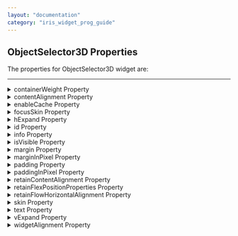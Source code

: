 ```yaml
---
layout: "documentation"
category: "iris_widget_prog_guide"
---
```


ObjectSelector3D Properties
---------------------------

The properties for ObjectSelector3D widget are:

* * *

<details close markdown="block"><summary>containerWeight Property</summary>

* * *

Specifies the percentage of width that should allocated by its parent widget. The parent widget space is distributed to its child widgets based on this weight factor. All its child widgets should sum up to 100% of weight except when placed in _voltmx.ui.ScrollBox_.

### Syntax

{% highlight VoltMx %}
containerWeight
{% endhighlight %}

### Type

Number ( less than 100)

### Read/Write

Yes - (Read and Write)

### Example

{% highlight VoltMx %}
//Defining the properties for ObjectSelector3D with containerWeight:70
var objBasic = {id:"objThreeD",
	skin:"ObjSkin",
	focusSkin:"ObjFSkin",
	text:"Seat reservation",
	isVisible:true};

var objLayout = {widgetAlignment:constants.WIDGET_ALIGN_CENTER,
	padding:[5,5,5,5],
	contentAlignment:constants.CONTENT_ALIGN_CENTER,
	**containerWeight:70**,
	margin:[5,5,5,5],
	paddingInPixel:true,
	marginInPixel:true,
	hExpand:false,
	vExpand:false};

//Creating the ObjectSelector3D.
var objThreeD =new voltmx.ui.ObjectSelector3D(objBasic, objLayout, {});
{% endhighlight %}

### Accessible from IDE

Yes

### Platform Availability

	Available on Windows Phone platform only.

* * *

</details>
<details close markdown="block"><summary>contentAlignment Property</summary>

* * *

Specifies the alignment of the text on the ObjectSelector3D with respect to its boundaries. A default value CONTENT\_ALIGN\_MIDDLE\_LEFT is assigned for all platforms.

### Syntax

{% highlight VoltMx %}
contentAlignment
{% endhighlight %}

### Type

Number

### Read/Write

No

### Remarks

To choose another alignment, click the drop-down arrow and select the desired alignment. However, to change the default value on a particular platform, select the button next to the drop-down and select respective platform and choose the value.

![](Resources/Images/richtextcontentalignment.png)

**Default:** CONTENT\_ALIGN\_MIDDLE\_LEFT

The following are the available options:

CONTENT\_ALIGN\_TOP\_LEFT - Specifies the text should align at top left corner of the widget.

CONTENT\_ALIGN\_TOP\_CENTER - Specifies the text should align at top center of the widget.

CONTENT\_ALIGN\_TOP\_RIGHT- Specifies the text should align at top right of the widget.

CONTENT\_ALIGN\_MIDDLE\_LEFT- Specifies the text should align at middle left of the widget.

CONTENT\_ALIGN\_CENTER- Specifies the text should align at center of the widget.

CONTENT\_ALIGN\_MIDDLE\_RIGHT- Specifies the text should align at middle right of the widget.

CONTENT\_ALIGN\_BOTTOM\_LEFT- Specifies the text should align at bottom left of the widget.

CONTENT\_ALIGN\_BOTTOM\_CENTER- Specifies the text should align at bottom center of the widget.

CONTENT\_ALIGN\_BOTTOM\_RIGHT - Specifies the text should align at bottom right of the widget.

### Example

{% highlight VoltMx %}
/*Defining the properties for ObjectSelector3D with contentAlignment:
constants.CONTENT_ALIGN_CENTER*/
var objBasic = {id:"objThreeD",
	skin:"ObjSkin",focusSkin:"ObjFSkin",
	text:"Seat reservation",
	isVisible:true};

var objLayout = {widgetAlignment:constants.WIDGET_ALIGN_CENTER,
	paddingInPixel:true,
	marginInPixel:true, **contentAlignment:constants.CONTENT_ALIGN_CENTER**,
	containerWeight:99,
	padding:[5,5,5,5],
	margin:[5,5,5,5],
	hExpand:false,
	vExpand:false};

//Creating the ObjectSelector3D.
var objThreeD =new voltmx.ui.ObjectSelector3D(objBasic, objLayout, {});
{% endhighlight %}

### Accessible from IDE

Yes

### Platform Availability

	Available on Windows Phone platform only.

* * *

</details>
<details close markdown="block"><summary>enableCache Property</summary>

* * *

The property enables you to improve the performance of Positional Dimension Animations.

### Syntax

{% highlight VoltMx %}
enableCache
{% endhighlight %}

### Type

Boolean

### Read/Write

Read + Write

### Remarks

The default value for this property is true.

> **_Note:_** When the property is used, application consumes more memory. The usage of the property enables tradeoff between performance and visual quality of the content. Use the property cautiously.

### Example

{% highlight VoltMx %}
Form1.widgetID.enableCache = true;
{% endhighlight %}

### Platform Availability

*   Available in the IDE.
*   Windows

* * *

</details>
<details close markdown="block"><summary>focusSkin Property</summary>

* * *

Specifies the look and feel of the ObjectSelector3D when in focus.

### Syntax

{% highlight VoltMx %}
focusSkin
{% endhighlight %}

### Type

String

### Read/Write

Yes - (Read and Write)

### Example

{% highlight VoltMx %}
//Defining the properties for ObjectSelector3D with focusSkin:"ObjFSkin"
var objBasic = {id:"objThreeD",
	skin:"ObjSkin", **focusSkin:"ObjFSkin"**,
	text:"Seat reservation",
	isVisible:true};

var objLayout = {widgetAlignment:constants.WIDGET_ALIGN_CENTER,
	padding:[5,5,5,5],
	contentAlignment:constants.CONTENT_ALIGN_CENTER,
	containerWeight:99,
	margin:[5,5,5,5],
	paddingInPixel:true,
	marginInPixel:true,
	hExpand:false,
	vExpand:false};

//Creating the ObjectSelector3D.
var objThreeD =new voltmx.ui.ObjectSelector3D(objBasic, objLayout, {});

//Reading focusSkin of the ObjectSelector3D
alert("ObjectSelector3D focusSkin is ::"+objThreeD.focusSkin);
{% endhighlight %}

### Accessible from IDE

Yes

### Platform Availability

	Available on Windows Phone platform only.

* * *

</details>
<details close markdown="block"><summary>hExpand Property</summary>

* * *

Specifies if the widget should occupy all the width available to it.

### Syntax

{% highlight VoltMx %}
hExpand
{% endhighlight %}

### Type

Boolean

### Read/Write

No

### Remarks

Mobile Web does not support the Expand property. This is because a widget in a Mobile Web cannot expand or contract based on the neighboring widget (default behavior of a widget in a Mobile Web).

**Default:**_true_

If set to _false,_ the widget occupies the preferred width. The preferred width of a widget is the sum of its contents width, padding and margin.

If set to _true,_ the widget ensures that the entire width available to it, is occupied.

![Widget when the Expand horizontal is set to true ](Resources/Images/Expand_Horizontal.png)

### Example

{% highlight VoltMx %}
//Defining the properties for ObjectSelector3D with hExpand:false
var objBasic = {id:"objThreeD",
	skin:"ObjSkin",
	focusSkin:"ObjFSkin",
	text:"Seat reservation",
	isVisible:true};

var objLayout = {widgetAlignment:constants.WIDGET_ALIGN_CENTER,
	margin:[5,5,5,5],
	paddingInPixel:true,
	contentAlignment:constants.CONTENT_ALIGN_CENTER,
	containerWeight:99,
	padding:[5,5,5,5],
	marginInPixel:true, 
	**hExpand:false**, 
	vExpand:false};

//Creating the ObjectSelector3D.
var objThreeD =new voltmx.ui.ObjectSelector3D(objBasic, objLayout, {});
{% endhighlight %}

### Accessible from IDE

Yes

### Platform Availability

	Available on Windows Phone platform only.

* * *

</details>
<details close markdown="block"><summary>id Property</summary>

* * *

id is a unique identifier of ObjectSelector3D consisting of alpha numeric characters. Every ObjectSelector3D should have a unique id within a Form.

### Syntax

{% highlight VoltMx %}
id
{% endhighlight %}

### Type

String

### Read/Write

Yes - (Read only)

### Example

{% highlight VoltMx %}
//Defining the properties for ObjectSelector3D with id:"objThreeD"
var objBasic = {**id:"objThreeD"**,
	skin:"ObjSkin",
	focusSkin:"ObjFSkin",
	text:"Seat reservation",
	isVisible:true};

var objLayout = {widgetAlignment:constants.WIDGET_ALIGN_CENTER,
	contentAlignment:constants.CONTENT_ALIGN_CENTER,
	containerWeight:99,
	padding:[5,5,5,5],
	margin:[5,5,5,5],
	paddingInPixel:true,
	marginInPixel:true,
	hExpand:false,
	vExpand:false};

//Creating the ObjectSelector3D.
var objThreeD =new voltmx.ui.ObjectSelector3D(objBasic, objLayout, {});

//Reading id of the ObjectSelector3D.
alert("ObjectSelector3D id is ::"+objThreeD.id);
{% endhighlight %}

### Accessible from IDE

Yes

### Platform Availability

	Available on Windows Phone platform only.

* * *

</details>
<details close markdown="block"><summary>info Property</summary>

* * *

A custom JSObject with the key value pairs that a developer can use to store the context with the widget. This will help in avoiding the globals to most part of the programming .

### Syntax

{% highlight VoltMx %}
info
{% endhighlight %}

### Type

JSObject

### Read/Write

Yes - (Read and Write)

### Remarks

This is a **non-Constructor** property. You cannot set this property through widget constructor. But you can read and write data to it.

Info property holds any JSObject. Post assigning the JSObject to info property, the JSObject should not be modified. For example,

{% highlight VoltMx %}
var inf = {a: "hello"};
widget.info = inf; //works
widget.info.a = "hello world";
//This will not update the widget info a property to hello world.
//widget.info.a will have old value as hello.
{% endhighlight %}

### Example

{% highlight VoltMx %}
//Defining the properties for ObjectSelector3D with info property.
var objBasic = {id:"objThreeD",
	skin:"ObjSkin",
	focusSkin:"ObjFSkin",
	text:"Seat reservation",
	isVisible:true};

var objLayout = {widgetAlignment:constants.WIDGET_ALIGN_CENTER,
	contentAlignment:constants.CONTENT_ALIGN_CENTER,
	containerWeight:99,
	padding:[5,5,5,5],
	margin:[5,5,5,5],
	paddingInPixel:true,
	marginInPixel:true,
	hExpand:false,
	vExpand:false};

//Creating the ObjectSelector3D.
var objThreeD =new voltmx.ui.ObjectSelector3D(objBasic, objLayout, {});
**objThreeD.info = {key:"OS3D images"};**

//Reading info of the ObjectSelector3D.
alert("ObjectSelector3D info is ::"+objThreeD.info);
{% endhighlight %}

### Accessible from IDE

No

### Platform Availability

	Available on Windows Phone platform only.

* * *

</details>
<details close markdown="block"><summary>isVisible Property</summary>

* * *

The property controls the visibility of a widget on the form.

### Syntax

{% highlight VoltMx %}
isVisible
{% endhighlight %}

### Type

Boolean

### Read/Write

Read + Write

### Remarks

The default value for the property is true. If set to _false,_ the widget is not displayed. If set to _true,_ the widget is displayed.

> **_Note:_** The visibility of the widget can be controlled using the setVisibility method.

### Example

{% highlight VoltMx %}
//This is a generic property that is applicable for various widgets.
//Here, we have shown how to use the isVisible Property for camera widget.
/*You need to make a corresponding use of the 
isVisible Property for other applicable widgets.*/
frmCamera.myCamera.isVisible=true;
{% endhighlight %}

### Platform Availability

*   Available in the IDE.
*   Android, iOS, Windows, and Desktop Web

* * *

</details>
<details close markdown="block"><summary>margin Property</summary>

* * *

Defines the space around a widget. You can use this option to define the left, top, right, and bottom distance between the widget and the next widget.

### Syntax

{% highlight VoltMx %}
margin
{% endhighlight %}

### Type

Array of numbers

### Read/Write

Yes - (Read and Write)

### Remarks

To define the margin values for a platform, click the (![](Resources/Images/clicktoedit.png)) button against the property to open the _Margin_ screen. Select the checkbox against the platform for which you want to define the margins and enter the top, left, right, and bottom margin values.

If you want to use the margin values set for a platform across other platforms, you can click the _Apply To_ button and select the platforms on which you want the margin values to be applied.

The following image illustrates the window to define the margins for platforms:

![](Resources/Images/os3dnewmargin.png)

The following image illustrates a widget with a defined margin:

![](Resources/Images/Margin.png)

### Example

{% highlight VoltMx %}
//Defining the properties for ObjectSelector3D with margin:[5,5,5,5]
var objBasic = {id:"objThreeD",
	skin:"ObjSkin",
	focusSkin:"ObjFSkin",
	text:"Seat reservation",
	isVisible:true};

var objLayout = {widgetAlignment:constants.WIDGET_ALIGN_CENTER, 
	**margin:[5,5,5,5]**,
	paddingInPixel:true,
	contentAlignment:constants.CONTENT_ALIGN_CENTER,
	containerWeight:99,
	padding:[5,5,5,5],
	marginInPixel:true,
	hExpand:false,
	vExpand:false};

//Creating the ObjectSelector3D.
var objThreeD =new voltmx.ui.ObjectSelector3D(objBasic, objLayout, {});
{% endhighlight %}

### Accessible from IDE

Yes

### Platform Availability

	Available on Windows Phone platform only.

* * *

</details>
<details close markdown="block"><summary>marginInPixel Property</summary>

* * *

Indicates if the margin is to be applied in pixels or in percentage.

### Syntax

{% highlight VoltMx %}
marginInPixel
{% endhighlight %}

### Type

Boolean

### Read/Write

No

### Remarks

**Default:** _false_

If set to _true,_ the margin is applied in pixels.

If set to _false,_ the margin is applied as set in [margin](#margin) property.

### Example

{% highlight VoltMx %}
//Defining the properties for ObjectSelector3D with marginInPixel:true
var objBasic = {id:"objThreeD",
	skin:"ObjSkin",
	focusSkin:"ObjFSkin",
	text:"Seat reservation",
	isVisible:true};

var objLayout = {widgetAlignment:constants.WIDGET_ALIGN_CENTER,
	padding:[5,5,5,5],
	margin:[5,5,5,5],
	contentAlignment:constants.CONTENT_ALIGN_CENTER,
	containerWeight:99,
	paddingInPixel:true,
	**marginInPixel:true**,
	hExpand:false,
	vExpand:false};

//Creating the ObjectSelector3D.
var objThreeD =new voltmx.ui.ObjectSelector3D(objBasic, objLayout, {});
{% endhighlight %}

### Accessible from IDE

Yes

### Platform Availability

	Available on Windows Phone platform only.

* * *

</details>
<details close markdown="block"><summary>padding Property</summary>

* * *

Defines the space between the content of the widget and the widget boundaries. You can use this option to define the top, left, right, and bottom distance between the widget content and the widget boundary.

### Syntax

{% highlight VoltMx %}
padding
{% endhighlight %}

### Type

Array of Numbers

### Read/Write

Yes - (Read and Write)

### Remarks

To define the padding values for a platform, click the (![](Resources/Images/clicktoedit.png)) button against the property to open the _Padding_ screen. Select the checkbox against the platform for which you want to define the padding's and enter the top, left, right, and bottom padding values.

If you want to use the padding values set for a platform across other platforms, you can click the _Apply To_ button and select the platforms on which you want the padding values to be applied.

The following image illustrates the window to define the padding's for platforms:

![](Resources/Images/os3dnewpadding.png)

The following image illustrates a widget with a defined padding:

![](Resources/Images/Padding.png)

### Example

{% highlight VoltMx %}
//Defining the properties for ObjectSelector3D with padding:[5,5,5,5]
var objBasic = {id:"objThreeD",
	skin:"ObjSkin",
	focusSkin:"ObjFSkin",
	text:"Seat reservation",
	isVisible:true};

var objLayout = {widgetAlignment:constants.WIDGET_ALIGN_CENTER, 
	**padding:[5,5,5,5]**,
	margin:[5,5,5,5],
	contentAlignment:constants.CONTENT_ALIGN_CENTER,
	containerWeight:99,
	paddingInPixel:true,
	marginInPixel:true,
	hExpand:false,
	vExpand:false};

//Creating the ObjectSelector3D.
var objThreeD =new voltmx.ui.ObjectSelector3D(objBasic, objLayout, {});
{% endhighlight %}

### Accessible from IDE

Yes

### Platform Availability

	Available on Windows Phone platform only.

* * *

</details>
<details close markdown="block"><summary>paddingInPixel Property</summary>

* * *

Indicates if the padding is to be applied in pixels or in percentage.

### Syntax

{% highlight VoltMx %}
paddingInPixel
{% endhighlight %}

### Type

Boolean

### Read/Write

No

### Remarks

**Default:** _false_

If set to _true,_ the padding is applied in pixels.

If set to _false,_ the padding is applied as set in [padding](#padding) property.

This property can be set to _true_ or _false_ only for iPhone, iPad, Android and Windows Mobile 7. On other platforms this property does not give any results even when set to _true_.

For backward compatibility on older projects, this property is will be made _true_ for iPhone, iPad, Android and Windows Mobile 7 and for other platforms it will be _false_.

### Example

{% highlight VoltMx %}
//Defining the properties for ObjectSelector3D with paddingInPixel:true
var objBasic = {id:"objThreeD",
	skin:"ObjSkin",
	focusSkin:"ObjFSkin",
	text:"Seat reservation",
	isVisible:true};

var objLayout = {widgetAlignment:constants.WIDGET_ALIGN_CENTER,
	padding:[5,5,5,5],
	margin:[5,5,5,5],
	contentAlignment:constants.CONTENT_ALIGN_CENTER,
	containerWeight:99,
	**paddingInPixel:true**,
	marginInPixel:true,
	hExpand:false,
	vExpand:false};

//Creating the ObjectSelector3D.
var objThreeD =new voltmx.ui.ObjectSelector3D(objBasic, objLayout, {});
{% endhighlight %}

### Accessible from IDE

Yes

### Platform Availability

	Available on Windows Phone platform only.

* * *

</details>
<details close markdown="block"><summary>retainContentAlignment Property</summary>

* * *

This property is used to retain the content alignment property value, as it was defined.

> **_Note:_** Locale-level configurations take priority when invalid values are given to this property, or if it is not defined.

### The mirroring widget layout properties should be defined as follows.

{% highlight VoltMx %}
function getIsFlexPositionalShouldMirror(widgetRetainFlexPositionPropertiesValue) {
    return (isI18nLayoutConfigEnabled &&
    localeLayoutConfig[defaultLocale]
    ["mirrorFlexPositionalProperties"] == true &&
    !widgetRetainFlexPositionPropertiesValue);
}
{% endhighlight %}

### The following table illustrates how widgets consider Local flag and Widget flag values.

  
| Properties | Local Flag Value | Widget Flag Value | Action |
| --- | --- | --- | --- |
| Mirror/retain FlexPositionProperties | true | true | Use the designed layout from widget for all locales. Widget layout overrides everything else. |
| Mirror/retain FlexPositionProperties | true | false | Use Mirror FlexPositionProperties since locale-level Mirror is true. |
| Mirror/retain FlexPositionProperties | true | not specified | Use Mirror FlexPositionProperties since locale-level Mirror is true. |
| Mirror/retain FlexPositionProperties | false | true | Use the designed layout from widget for all locales. Widget layout overrides everything else. |
| Mirror/retain FlexPositionProperties | false | false | Use the Design/Model-specific default layout. |
| Mirror/retain FlexPositionProperties | false | not specified | Use the Design/Model-specific default layout. |
| Mirror/retain FlexPositionProperties | not specified | true | Use the designed layout from widget for all locales. Widget layout overrides everything else. |
| Mirror/retain FlexPositionProperties | not specified | false | Use the Design/Model-specific default layout. |
| Mirror/retain FlexPositionProperties | not specified | not specified | Use the Design/Model-specific default layout. |

### Syntax

{% highlight VoltMx %}
retainContentAlignment
{% endhighlight %}

### Type

Boolean

### Read/Write

No (only during widget-construction time)

### Example

{% highlight VoltMx %}
//This is a generic property that is applicable for various widgets.
//Here, we have shown how to use the retainContentAlignment property for Button widget.
/*You need to make a corresponding use of the 
retainContentAlignment property for other applicable widgets.*/
var btn = new voltmx.ui.Button({
    "focusSkin": "defBtnFocus",
    "height": "50dp",
    "id": "myButton",
    "isVisible": true,
    "left": "0dp",
    "skin": "defBtnNormal",
    "text": "text always from top left",
    "top": "0dp",
    "width": "260dp",
    "zIndex": 1
}, {
    "contentAlignment": constants.CONTENT_ALIGN_TOP_LEFT,
    "displayText": true,
    "padding": [0, 0, 0, 0],
    "paddingInPixel": false,
    "retainFlexPositionProperties": false,
    "retainContentAlignment": true
}, {});
{% endhighlight %}

### Platform Availability

*   Available in IDE
*   Windows, iOS, Android, and SPA

* * *

</details>
<details close markdown="block"><summary>retainFlexPositionProperties Property</summary>

* * *

This property is used to retain flex positional property values as they were defined. The flex positional properties are left, right, and padding.

> **_Note:_** Locale-level configurations take priority when invalid values are given to this property, or if it is not defined.

### The mirroring widget layout properties should be defined as follows.

{% highlight VoltMx %}
function getIsFlexPositionalShouldMirror(widgetRetainFlexPositionPropertiesValue) {
    return (isI18nLayoutConfigEnabled &&
    localeLayoutConfig[defaultLocale]
    ["mirrorFlexPositionalProperties"] == true &&
    !widgetRetainFlexPositionPropertiesValue);
}
{% endhighlight %}

### The following table illustrates how widgets consider Local flag and Widget flag values.

  
| Properties | Local Flag Value | Widget Flag Value | Action |
| --- | --- | --- | --- |
| Mirror/retain FlexPositionProperties | true | true | Use the designed layout from widget for all locales. Widget layout overrides everything else. |
| Mirror/retain FlexPositionProperties | true | false | Use Mirror FlexPositionProperties since locale-level Mirror is true. |
| Mirror/retain FlexPositionProperties | true | not specified | Use Mirror FlexPositionProperties since locale-level Mirror is true. |
| Mirror/retain FlexPositionProperties | false | true | Use the designed layout from widget for all locales. Widget layout overrides everything else. |
| Mirror/retain FlexPositionProperties | false | false | Use the Design/Model-specific default layout. |
| Mirror/retain FlexPositionProperties | false | not specified | Use the Design/Model-specific default layout. |
| Mirror/retain FlexPositionProperties | not specified | true | Use the designed layout from widget for all locales. Widget layout overrides everything else. |
| Mirror/retain FlexPositionProperties | not specified | false | Use the Design/Model-specific default layout. |
| Mirror/retain FlexPositionProperties | not specified | not specified | Use the Design/Model-specific default layout. |

### Syntax

{% highlight VoltMx %}
retainFlexPositionProperties
{% endhighlight %}

### Type

Boolean

### Read/Write

No (only during widget-construction time)

### Example

{% highlight VoltMx %}
//This is a generic property that is applicable for various widgets.
//Here, we have shown how to use the retainFlexPositionProperties property for Button widget.
/*You need to make a corresponding use of the 
retainFlexPositionProperties property for other applicable widgets.*/
var btn = new voltmx.ui.Button({
    "focusSkin": "defBtnFocus",
    "height": "50dp",
    "id": "myButton",
    "isVisible": true,
    "left": "0dp",
    "skin": "defBtnNormal",
    "text": "always left",
    "top": "0dp",
    "width": "260dp",
    "zIndex": 1
}, {
    "contentAlignment": constants.CONTENT_ALIGN_CENTER,
    "displayText": true,
    "padding": [0, 0, 0, 0],
    "paddingInPixel": false,
    "retainFlexPositionProperties": true,
    "retainContentAlignment": false
}, {});
{% endhighlight %}

### Platform Availability

*   Available in IDE
*   Windows, iOS, Android, and SPA

* * *

</details>
<details close markdown="block"><summary>retainFlowHorizontalAlignment Property</summary>

* * *

This property is used to convert Flow Horizontal Left to Flow Horizontal Right.

> **_Note:_** Locale-level configurations take priority when invalid values are given to this property, or if it is not defined.

### The mirroring widget layout properties should be defined as follows.

{% highlight VoltMx %}
function getIsFlexPositionalShouldMirror(widgetRetainFlexPositionPropertiesValue) {
    return (isI18nLayoutConfigEnabled &&
    localeLayoutConfig[defaultLocale]
    ["mirrorFlexPositionalProperties"] == true &&
    !widgetRetainFlexPositionPropertiesValue);
}
{% endhighlight %}

### The following table illustrates how widgets consider Local flag and Widget flag values.

  
| Properties | Local Flag Value | Widget Flag Value | Action |
| --- | --- | --- | --- |
| Mirror/retain FlexPositionProperties | true | true | Use the designed layout from widget for all locales. Widget layout overrides everything else. |
| Mirror/retain FlexPositionProperties | true | false | Use Mirror FlexPositionProperties since locale-level Mirror is true. |
| Mirror/retain FlexPositionProperties | true | not specified | Use Mirror FlexPositionProperties since locale-level Mirror is true. |
| Mirror/retain FlexPositionProperties | false | true | Use the designed layout from widget for all locales. Widget layout overrides everything else. |
| Mirror/retain FlexPositionProperties | false | false | Use the Design/Model-specific default layout. |
| Mirror/retain FlexPositionProperties | false | not specified | Use the Design/Model-specific default layout. |
| Mirror/retain FlexPositionProperties | not specified | true | Use the designed layout from widget for all locales. Widget layout overrides everything else. |
| Mirror/retain FlexPositionProperties | not specified | false | Use the Design/Model-specific default layout. |
| Mirror/retain FlexPositionProperties | not specified | not specified | Use the Design/Model-specific default layout. |

### Syntax

{% highlight VoltMx %}
retainFlowHorizontalAlignment
{% endhighlight %}

### Type

Boolean

### Read/Write

No (only during widget-construction time)

### Example

{% highlight VoltMx %}
//This is a generic property that is applicable for various widgets.
//Here, we have shown how to use the retainFlowHorizontalAlignment property for Button widget.
/*You need to make a corresponding use of the 
retainFlowHorizontalAlignment property for other applicable widgets. */
var btn = new voltmx.ui.Button({
 "focusSkin": "defBtnFocus",
 "height": "50dp",
 "id": "myButton",
 "isVisible": true,
 "left": "0dp",
 "skin": "defBtnNormal",
 "text": "always left",
 "top": "0dp",
 "width": "260dp",
 "zIndex": 1
}, {
 "contentAlignment": constants.CONTENT_ALIGN_CENTER,
 "displayText": true,
 "padding": [0, 0, 0, 0],
 "paddingInPixel": false,
 "retainFlexPositionProperties": true,
 "retainContentAlignment": false,
 "retainFlowHorizontalAlignment ": false
}, {});
{% endhighlight %}

### Platform Availability

*   Available in IDE
*   Windows, iOS, Android, and SPA

* * *

</details>
<details close markdown="block"><summary>skin Property</summary>

* * *

Specifies a background skin for ObjectSelector3D widget.

### Syntax

{% highlight VoltMx %}
skin
{% endhighlight %}

### Type

String

### Read/Write

Yes - (Read and Write)

### Example

{% highlight VoltMx %}
//Defining the properties for ObjectSelector3D with skin:"ObjSkin"
var objBasic = {id:"objThreeD", 
	**skin:"ObjSkin"**,
	focusSkin:"ObjFSkin",
	text:"Seat reservation",
	isVisible:true};

var objLayout = {widgetAlignment:constants.WIDGET_ALIGN_CENTER,
	padding:[5,5,5,5],
	contentAlignment:constants.CONTENT_ALIGN_CENTER,containerWeight:99,
	margin:[5,5,5,5],
	paddingInPixel:true,
	marginInPixel:true,
	hExpand:false,
	vExpand:false};

//Creating the ObjectSelector3D.
var objThreeD =new voltmx.ui.ObjectSelector3D(objBasic, objLayout, {});

//Reading skin of the ObjectSelector3D
alert("ObjectSelector3D skin is ::"+objThreeD.skin);
{% endhighlight %}

### Accessible from IDE

Yes

### Platform Availability

	Available on Windows Phone platform only.

* * *

</details>
<details close markdown="block"><summary>text Property</summary>

* * *

Specifies a general or descriptive text for the ObjectSelector3D widget.

### Syntax

{% highlight VoltMx %}
text
{% endhighlight %}

### Type

String

### Read/Write

Yes - (Read and Write)

{% highlight VoltMx %}
//Defining the properties for ObjectSelector3D with text:"Seat reservation"
var objBasic = {id:"objThreeD",
	skin:"ObjSkin",
	focusSkin:"ObjFSkin", 
	**text:"Seat reservation"**,
	isVisible:true};

var objLayout = {widgetAlignment:constants.WIDGET_ALIGN_CENTER,
	padding:[5,5,5,5],
	contentAlignment:constants.CONTENT_ALIGN_CENTER,
	containerWeight:99,
	margin:[5,5,5,5],
	paddingInPixel:true,
	marginInPixel:true,
	hExpand:false,
	vExpand:false};

//Creating the ObjectSelector3D.
var objThreeD =new voltmx.ui.ObjectSelector3D(objBasic, objLayout, {});

//Reading text of the ObjectSelector3D.
alert("ObjectSelector3D text is ::"+objThreeD.text);
{% endhighlight %}

### Accessible from IDE

Yes

### Platform Availability

	Available on Windows Phone platform only.

* * *

</details>
<details close markdown="block"><summary>vExpand Property</summary>

* * *

Specifies if the widget has to occupy all the vertical space available to it.

### Syntax

{% highlight VoltMx %}
vExpand
{% endhighlight %}

### Type

Boolean

### Read/Write

No

### Remarks

**Default:**_false_

If set to _true,_ the widget occupies the entire available height.

If set to _false,_ the widget occupies the preferred height.

Mobile Web does not support the Expand property. This is because a widget in a Mobile Web cannot expand or contract based on the neighboring widget (default behavior of a widget in a Mobile Web).

![Widget when the Expand vertical is set to true ](Resources/Images/Expand_Vertical.png)

### Example

{% highlight VoltMx %}
//Defining the properties for ObjectSelector3D with vExpand:false
var objBasic = {id:"objThreeD",
	skin:"ObjSkin",
	focusSkin:"ObjFSkin",
	text:"Seat reservation",
	isVisible:true};

var objLayout = {widgetAlignment:constants.WIDGET_ALIGN_CENTER,
	padding:[5,5,5,5],
	margin:[5,5,5,5],
	contentAlignment:constants.CONTENT_ALIGN_CENTER,
	containerWeight:99,
	paddingInPixel:true,
	marginInPixel:true,
	hExpand:false,
	**vExpand:false**};

//Creating the ObjectSelector3D.
var objThreeD =new voltmx.ui.ObjectSelector3D(objBasic, objLayout, {});
{% endhighlight %}

### Accessible from IDE

Yes

### Platform Availability

	Available on Windows Phone platform only.

* * *

</details>
<details close markdown="block"><summary>widgetAlignment Property</summary>

* * *

Indicates how a widget is to be anchored with respect to its parent. Each of these below options have a horizontal alignment attribute and a vertical alignment attribute. For example, WIDGET\_ALIGN\_TOP\_LEFT specifies the vertical alignment as TOP and horizontal alignment as LEFT.

### Syntax

{% highlight VoltMx %}
widgetAlignment
{% endhighlight %}

### Type

Number

### Read/Write

No

### Remarks

Horizontal alignment attributes are only applicable if [hExpand](#hExpand) is _false_. Similarly vertical alignment attributes are only applicable if [vExpand](#vExpand) is _false_.

Default: WIDGET\_ALIGN\_CENTER

The available options are:

*   WIDGET\_ALIGN\_TOP\_LEFT
*   WIDGET\_ALIGN\_TOP\_CENTER
*   WIDGET\_ALIGN\_TOP\_RIGHT
*   WIDGET\_ALIGN\_MIDDLE\_LEFT
*   WIDGET\_ALIGN\_CENTER
*   WIDGET\_ALIGN\_MIDDLE\_RIGHT
*   WIDGET\_ALIGN\_BOTTOM\_LEFT
*   WIDGET\_ALIGN\_BOTTOM\_CENTER
*   WIDGET\_ALIGN\_BOTTOM\_RIGHT

### Example

{% highlight VoltMx %}
//This is a generic property that is applicable for various widgets.
//Here, we have shown how to use the widgetAlignment property for Phone widget.
/*You need to make a corresponding use of the 
widgetAlignment property for other applicable widgets.*/
  
frmPhone.myPhone.widgetAlignment=constants.WIDGET_ALIGN_CENTER;
{% endhighlight %}

### Platform Availability

	Available in the IDE

	Available on all platforms except on Desktop Web platform.

* * *
</details>

